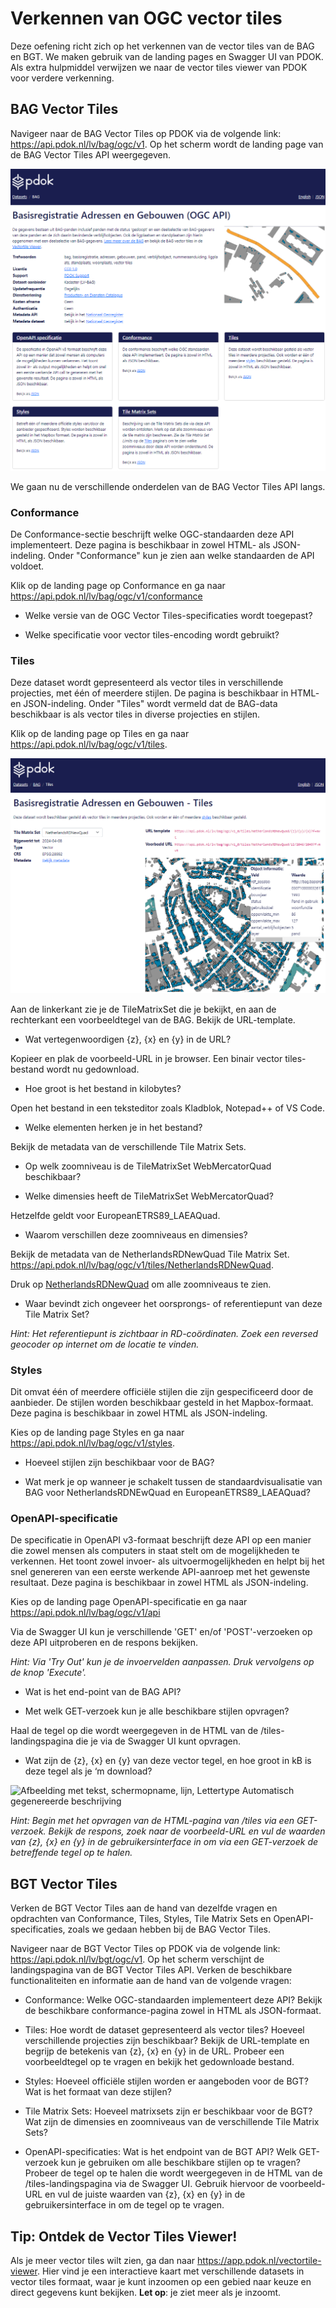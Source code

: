 # Verkennen van OGC vector tiles

Deze oefening richt zich op het verkennen van de vector tiles van de BAG en BGT.
We maken gebruik van de landing pages en Swagger UI van PDOK. Als extra
hulpmiddel verwijzen we naar de vector tiles viewer van PDOK voor verdere
verkenning.

## BAG Vector Tiles

Navigeer naar de BAG Vector Tiles op PDOK via de volgende link:
<https://api.pdok.nl/lv/bag/ogc/v1>. Op het scherm wordt de landing page van
de BAG Vector Tiles API weergegeven.

![](media/7b744d089508c6ad711e8bb64f149a58.png)

We gaan nu de verschillende onderdelen van de BAG Vector Tiles API langs.

### Conformance

De Conformance-sectie beschrijft welke OGC-standaarden deze API implementeert.
Deze pagina is beschikbaar in zowel HTML- als JSON-indeling. Onder "Conformance"
kun je zien aan welke standaarden de API voldoet.

Klik op de landing page op Conformance en ga naar
<https://api.pdok.nl/lv/bag/ogc/v1/conformance>

-   Welke versie van de OGC Vector Tiles-specificaties wordt toegepast?

-   Welke specificatie voor vector tiles-encoding wordt gebruikt?

### Tiles

Deze dataset wordt gepresenteerd als vector tiles in verschillende projecties,
met één of meerdere stijlen. De pagina is beschikbaar in HTML- en JSON-indeling.
Onder "Tiles" wordt vermeld dat de BAG-data beschikbaar is als vector tiles in
diverse projecties en stijlen.

Klik op de landing page op Tiles en ga naar
<https://api.pdok.nl/lv/bag/ogc/v1/tiles>.

![](media/6acac7092c226575633b1ebd1fcc8133.png)

Aan de linkerkant zie je de TileMatrixSet die je bekijkt, en aan de rechterkant
een voorbeeldtegel van de BAG. Bekijk de URL-template.

-   Wat vertegenwoordigen {z}, {x} en {y} in de URL?

Kopieer en plak de voorbeeld-URL in je browser. Een binair vector tiles-bestand
wordt nu gedownload.

-   Hoe groot is het bestand in kilobytes?

Open het bestand in een teksteditor zoals Kladblok, Notepad++ of VS Code.

-   Welke elementen herken je in het bestand?

Bekijk de metadata van de verschillende Tile Matrix Sets.

-   Op welk zoomniveau is de TileMatrixSet WebMercatorQuad beschikbaar?

-   Welke dimensies heeft de TileMatrixSet WebMercatorQuad?

Hetzelfde geldt voor EuropeanETRS89_LAEAQuad.

-   Waarom verschillen deze zoomniveaus en dimensies?

Bekijk de metadata van de NetherlandsRDNewQuad Tile Matrix Set.
<https://api.pdok.nl/lv/bag/ogc/v1/tiles/NetherlandsRDNewQuad>.

Druk op [NetherlandsRDNewQuad](https://api.pdok.nl/lv/bag/ogc/v1/tileMatrixSets/NetherlandsRDNewQuad) om alle zoomniveaus te zien.

-   Waar bevindt zich ongeveer het oorsprongs- of referentiepunt van deze Tile
    Matrix Set?

*Hint: Het referentiepunt is zichtbaar in RD-coördinaten. Zoek een reversed
geocoder op internet om de locatie te vinden.*


### Styles

Dit omvat één of meerdere officiële stijlen die zijn gespecificeerd door de
aanbieder. De stijlen worden beschikbaar gesteld in het Mapbox-formaat. Deze
pagina is beschikbaar in zowel HTML als JSON-indeling.

Kies op de landing page Styles en ga naar
<https://api.pdok.nl/lv/bag/ogc/v1/styles>.

-   Hoeveel stijlen zijn beschikbaar voor de BAG?

-   Wat merk je op wanneer je schakelt tussen de standaardvisualisatie van BAG
    voor NetherlandsRDNEwQuad en EuropeanETRS89_LAEAQuad?

### OpenAPI-specificatie

De specificatie in OpenAPI v3-formaat beschrijft deze API op een manier die
zowel mensen als computers in staat stelt om de mogelijkheden te verkennen. Het
toont zowel invoer- als uitvoermogelijkheden en helpt bij het snel genereren van
een eerste werkende API-aanroep met het gewenste resultaat. Deze pagina is
beschikbaar in zowel HTML als JSON-indeling.

Kies op de landing page OpenAPI-specificatie en ga naar
<https://api.pdok.nl/lv/bag/ogc/v1/api>

Via de Swagger UI kun je verschillende 'GET' en/of 'POST'-verzoeken op deze API
uitproberen en de respons bekijken.

*Hint: Via 'Try Out' kun je de invoervelden aanpassen. Druk vervolgens op de
knop 'Execute'.*

-   Wat is het end-point van de BAG API?

-   Met welk GET-verzoek kun je alle beschikbare stijlen opvragen?

Haal de tegel op die wordt weergegeven in de HTML van de /tiles-landingspagina
die je via de Swagger UI kunt opvragen.

-   Wat zijn de {z}, {x} en {y} van deze vector tegel, en hoe groot in kB is
    deze tegel als je ‘m download?

![Afbeelding met tekst, schermopname, lijn, Lettertype Automatisch gegenereerde
beschrijving](media/47876040fd455f572419b6ce08c00fe7.png)

*Hint: Begin met het opvragen van de HTML-pagina van /tiles via een GET-verzoek.
Bekijk de respons, zoek naar de voorbeeld-URL en vul de waarden van {z}, {x} en
{y} in de gebruikersinterface in om via een GET-verzoek de betreffende tegel op
te halen.*

## BGT Vector Tiles

Verken de BGT Vector Tiles aan de hand van dezelfde vragen en opdrachten van
Conformance, Tiles, Styles, Tile Matrix Sets en OpenAPI-specificaties, zoals we
gedaan hebben bij de BAG Vector Tiles.

Navigeer naar de BGT Vector Tiles op PDOK via de volgende link:
<https://api.pdok.nl/lv/bgt/ogc/v1>. Op het scherm verschijnt de
landingspagina van de BGT Vector Tiles API. Verken de beschikbare
functionaliteiten en informatie aan de hand van de volgende vragen:

-   Conformance: Welke OGC-standaarden implementeert deze API? Bekijk de
    beschikbare conformance-pagina zowel in HTML als JSON-formaat.

-   Tiles: Hoe wordt de dataset gepresenteerd als vector tiles? Hoeveel
    verschillende projecties zijn beschikbaar? Bekijk de URL-template en begrijp
    de betekenis van {z}, {x} en {y} in de URL. Probeer een voorbeeldtegel op te
    vragen en bekijk het gedownloade bestand.

-   Styles: Hoeveel officiële stijlen worden er aangeboden voor de BGT? Wat is
    het formaat van deze stijlen?

-   Tile Matrix Sets: Hoeveel matrixsets zijn er beschikbaar voor de BGT? Wat
    zijn de dimensies en zoomniveaus van de verschillende Tile Matrix Sets?

-   OpenAPI-specificaties: Wat is het endpoint van de BGT API? Welk GET-verzoek
    kun je gebruiken om alle beschikbare stijlen op te vragen? Probeer de tegel
    op te halen die wordt weergegeven in de HTML van de /tiles-landingspagina
    via de Swagger UI. Gebruik hiervoor de voorbeeld-URL en vul de juiste
    waarden van {z}, {x} en {y} in de gebruikersinterface in om de tegel op te
    vragen.

## Tip: Ontdek de Vector Tiles Viewer!

Als je meer vector tiles wilt zien, ga dan naar
<https://app.pdok.nl/vectortile-viewer>. Hier vind je een interactieve kaart
met verschillende datasets in vector tiles formaat, waar je kunt inzoomen op een
gebied naar keuze en direct gegevens kunt bekijken. **Let op**: je ziet meer als je inzoomt.
